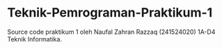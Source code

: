 # Teknik-Pemrograman-Praktikum-1
Source code praktikum 1 oleh Naufal Zahran Razzaq (241524020) 1A-D4 Teknik Informatika.
